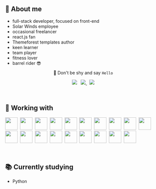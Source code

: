 ## 🤵 About me

- full-stack developer, focused on front-end
- Solar Winds employee
- occasional freelancer
- react.js fan
- Themeforest templates author
- keen learner
- team player
- fitness lover
- barrel rider 😎

<div style="text-align:center">
  <p>👋 Don't be shy and say <code>Hello</code></p>
  <img src="https://img.shields.io/static/v1?label=&message=alestrunda+at+gmail&color=red&labelColor=505050&style=flat&logo=gmail">
  &nbsp;
  <a href="https://www.linkedin.com/in/ales-trunda/">
    <img src="https://img.shields.io/badge/linkedin-alestrunda-blue?style=flat&logo=linkedin">
  </a>
  &nbsp;
  <a href="">
    <img src="https://img.shields.io/badge/web-alestrunda.eu-brightgreen?style=flat&logo=gatsby">
  </a>
</div>

<p>&nbsp;</p>

## 🔧 Working with

<img src="https://devicons.github.io/devicon/devicon.git/icons/html5/html5-original.svg" width="40px">&nbsp;
<img src="https://devicons.github.io/devicon/devicon.git/icons/css3/css3-original.svg" width="40px">&nbsp;
<img src="https://devicons.github.io/devicon/devicon.git/icons/javascript/javascript-original.svg" width="40px">&nbsp;
<img src="https://devicons.github.io/devicon/devicon.git/icons/react/react-original.svg" width="40px">&nbsp;
<img src="https://devicons.github.io/devicon/devicon.git/icons/typescript/typescript-original.svg" width="40px">&nbsp;
<img src="https://devicons.github.io/devicon/devicon.git/icons/redux/redux-original.svg" width="40px">&nbsp;
<img src="https://devicons.github.io/devicon/devicon.git/icons/vuejs/vuejs-original.svg" width="40px">&nbsp;
<img src="https://devicons.github.io/devicon/devicon.git/icons/nodejs/nodejs-original.svg" width="40px">&nbsp;
<img src="https://devicons.github.io/devicon/devicon.git/icons/python/python-original.svg" width="40px">&nbsp;
<img src="https://devicons.github.io/devicon/devicon.git/icons/mysql/mysql-original.svg" width="40px">&nbsp;
<img src="https://devicons.github.io/devicon/devicon.git/icons/jquery/jquery-original.svg" width="40px">&nbsp;
<img src="https://devicons.github.io/devicon/devicon.git/icons/sass/sass-original.svg" width="40px">&nbsp;
<img src="https://devicons.github.io/devicon/devicon.git/icons/bootstrap/bootstrap-plain.svg" width="40px">&nbsp;
<img src="https://devicons.github.io/devicon/devicon.git/icons/npm/npm-original-wordmark.svg" width="40px">&nbsp;
<img src="https://devicons.github.io/devicon/devicon.git/icons/webpack/webpack-original.svg" width="40px">&nbsp;
<img src="https://devicons.github.io/devicon/devicon.git/icons/docker/docker-plain.svg" width="40px">&nbsp;
<img src="https://devicons.github.io/devicon/devicon.git/icons/gulp/gulp-plain.svg" width="40px">&nbsp;
<img src="https://devicons.github.io/devicon/devicon.git/icons/wordpress/wordpress-plain.svg" width="40px">&nbsp;
<img src="https://devicons.github.io/devicon/devicon.git/icons/git/git-original.svg" width="40px">

<p>&nbsp;</p>

## 📚 Currently studying

- Python
